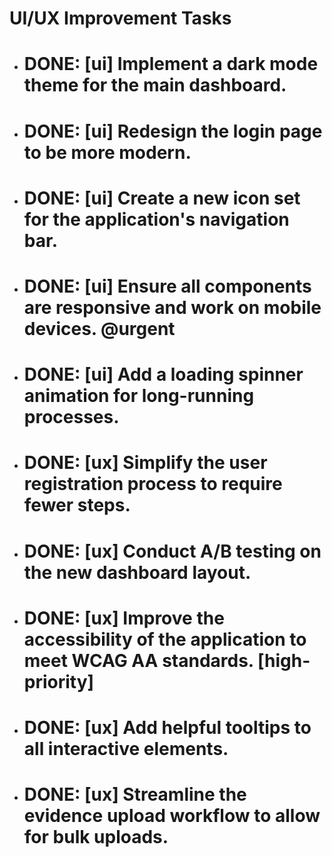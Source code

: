 # UI/UX Improvement Tasks

- # DONE: [ui] Implement a dark mode theme for the main dashboard.
- # DONE: [ui] Redesign the login page to be more modern.
- # DONE: [ui] Create a new icon set for the application's navigation bar.
- # DONE: [ui] Ensure all components are responsive and work on mobile devices. @urgent
- # DONE: [ui] Add a loading spinner animation for long-running processes.
- # DONE: [ux] Simplify the user registration process to require fewer steps.
- # DONE: [ux] Conduct A/B testing on the new dashboard layout.
- # DONE: [ux] Improve the accessibility of the application to meet WCAG AA standards. [high-priority]
- # DONE: [ux] Add helpful tooltips to all interactive elements.
- # DONE: [ux] Streamline the evidence upload workflow to allow for bulk uploads.
